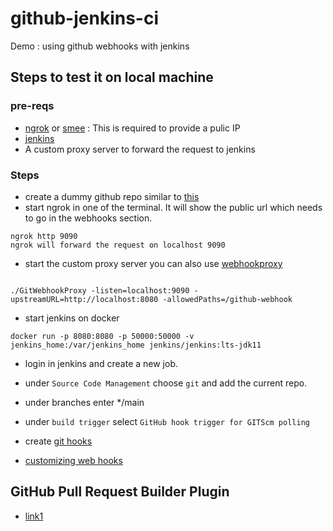 # github-jenkins-ci
Demo : using github webhooks with jenkins

## Steps to test it on local machine 
### pre-reqs
- [ngrok](https://ngrok.com/) or  [smee](https://smee.io/) : This is required to provide a pulic IP
- [jenkins](https://jenkins.io)
- A custom proxy server to forward the request to jenkins

### Steps
- create a dummy github repo similar to [this](https://github.com/PankajWorks/github-jenkins-ci) 
- start ngrok in one of the terminal. It will show the public url which needs to go in the webhooks section.
```
ngrok http 9090
ngrok will forward the request on localhost 9090
```
- start the custom proxy server you can also use [webhookproxy](https://github.com/stakater/GitWebhookProxy)

```

./GitWebhookProxy -listen=localhost:9090 -upstreamURL=http://localhost:8080 -allowedPaths=/github-webhook

```

- start jenkins on docker
```
docker run -p 8080:8080 -p 50000:50000 -v jenkins_home:/var/jenkins_home jenkins/jenkins:lts-jdk11
```
- login in jenkins and create a new job.
- under `Source Code Management` choose `git` and add the current repo. 
- under branches enter */main
- under `build trigger` select `GitHub hook trigger for GITScm polling`

- create [git hooks](https://docs.github.com/en/developers/webhooks-and-events/webhooks/about-webhooks) 
- [customizing web hooks](https://git-scm.com/book/en/v2/Customizing-Git-Git-Hooks)

## GitHub Pull Request Builder Plugin
- [link1](https://github.com/janinko/ghprb)
